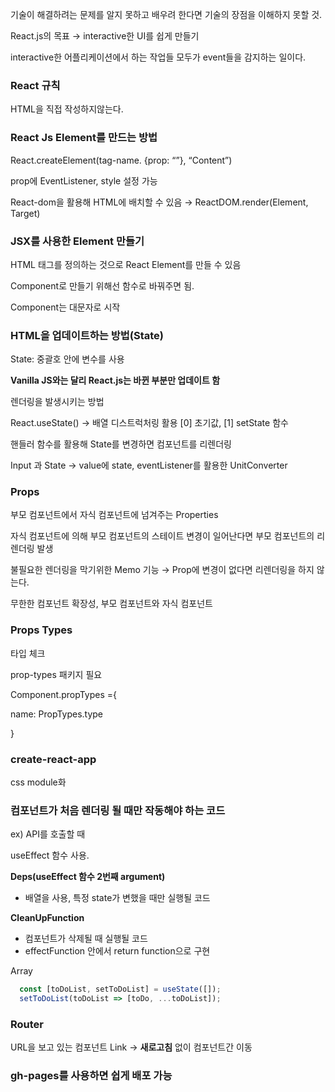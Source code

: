 기술이 해결하려는 문제를 알지 못하고 배우려 한다면 기술의 장점을 이해하지 못할 것.

React.js의 목표 → interactive한 UI를 쉽게 만들기

interactive한 어플리케이션에서 하는 작업들 모두가 event들을 감지하는 일이다.

### React 규칙

HTML을 직접 작성하지않는다.

### React Js Element를 만드는 방법

React.createElement(tag-name. {prop: “”}, “Content”)

prop에 EventListener, style 설정 가능

React-dom을 활용해 HTML에 배치할 수 있음 → ReactDOM.render(Element, Target)

### JSX를 사용한 Element 만들기

HTML 태그를 정의하는 것으로 React Element를 만들 수 있음

Component로 만들기 위해선 함수로 바꿔주면 됨.

Component는 대문자로 시작

### HTML을 업데이트하는 방법(State)

State: 중괄호 안에 변수를 사용

**Vanilla JS와는 달리 React.js는 바뀐 부분만 업데이트 함**

렌더링을 발생시키는 방법

React.useState() → 배열 디스트럭처링 활용 [0] 초기값, [1] setState 함수

핸들러 함수를 활용해 State를 변경하면 컴포넌트를 리렌더링

Input 과 State → value에 state, eventListener를 활용한 UnitConverter

### Props

부모 컴포넌트에서 자식 컴포넌트에 넘겨주는 Properties

자식 컴포넌트에 의해 부모 컴포넌트의 스테이트 변경이 일어난다면 부모 컴포넌트의 리렌더링 발생

불필요한 렌더링을 막기위한 Memo 기능 → Prop에 변경이 없다면 리렌더링을 하지 않는다.

무한한 컴포넌트 확장성, 부모 컴포넌트와 자식 컴포넌트

### Props Types

타입 체크

prop-types 패키지 필요

Component.propTypes ={

name: PropTypes.type

}

### create-react-app

css module화 

### 컴포넌트가 처음 렌더링 될 때만 작동해야 하는 코드

ex) API를 호출할 때 

useEffect 함수 사용.

**Deps(useEffect 함수 2번째 argument)**

- 배열을 사용, 특정 state가 변했을 때만 실행될 코드

**CleanUpFunction**

- 컴포넌트가 삭제될 때 실행될 코드
- effectFunction 안에서 return function으로 구현

Array

```jsx
  const [toDoList, setToDoList] = useState([]);
  setToDoList(toDoList => [toDo, ...toDoList]);
```

### Router
URL을 보고 있는 컴포넌트
Link -> **새로고침** 없이 컴포넌트간 이동

### gh-pages를 사용하면 쉽게 배포 가능